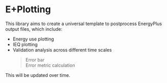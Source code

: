 # E+Plotting
This library aims to create a universal template to postprocess EnergyPlus output files, which include:
* Energy use plotting
* IEQ plotting
* Validation analysis across different time scales
  > Error bar <br>
  > Error metric calculation <br>

This will be updated over time.
